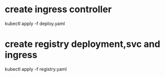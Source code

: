 # create ingress controller
kubectl apply -f deploy.yaml

# create registry deployment,svc and ingress
kubectl apply -f registry.yaml
